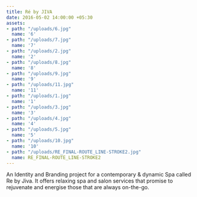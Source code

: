 ```yaml
---
title: Ré by JIVA
date: 2016-05-02 14:00:00 +05:30
assets:
- path: "/uploads/6.jpg"
  name: '6'
- path: "/uploads/7.jpg"
  name: '7'
- path: "/uploads/2.jpg"
  name: '2'
- path: "/uploads/8.jpg"
  name: '8'
- path: "/uploads/9.jpg"
  name: '9'
- path: "/uploads/11.jpg"
  name: '11'
- path: "/uploads/1.jpg"
  name: '1'
- path: "/uploads/3.jpg"
  name: '3'
- path: "/uploads/4.jpg"
  name: '4'
- path: "/uploads/5.jpg"
  name: '5'
- path: "/uploads/10.jpg"
  name: '10'
- path: "/uploads/RE_FINAL-ROUTE_LINE-STROKE2.jpg"
  name: RE_FINAL-ROUTE_LINE-STROKE2
---
```


An Identity and Branding project for a contemporary & dynamic Spa called Re by Jiva. It offers relaxing spa and salon services that promise to rejuvenate and energise those that are always on-the-go.
